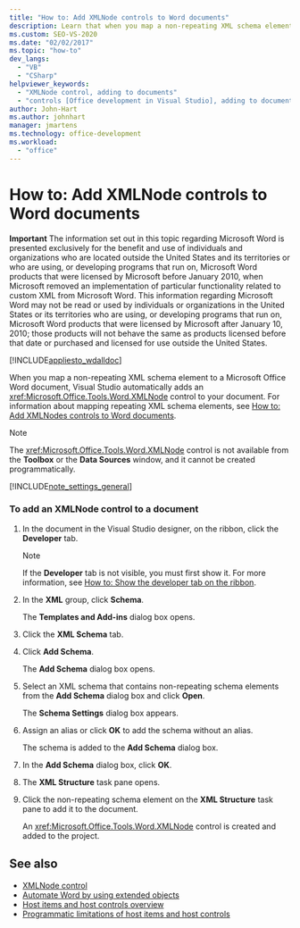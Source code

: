 ```yaml
---
title: "How to: Add XMLNode controls to Word documents"
description: Learn that when you map a non-repeating XML schema element to a Microsoft Office Word document, Visual Studio automatically adds an XMLNode control to your document.
ms.custom: SEO-VS-2020
ms.date: "02/02/2017"
ms.topic: "how-to"
dev_langs:
  - "VB"
  - "CSharp"
helpviewer_keywords:
  - "XMLNode control, adding to documents"
  - "controls [Office development in Visual Studio], adding to documents"
author: John-Hart
ms.author: johnhart
manager: jmartens
ms.technology: office-development
ms.workload:
  - "office"
---
```

# How to: Add XMLNode controls to Word documents
  **Important** The information set out in this topic regarding Microsoft Word is presented exclusively for the benefit and use of individuals and organizations who are located outside the United States and its territories or who are using, or developing programs that run on, Microsoft Word products that were licensed by Microsoft before January 2010, when Microsoft removed an implementation of particular functionality related to custom XML from Microsoft Word. This information regarding Microsoft Word may not be read or used by individuals or organizations in the United States or its territories who are using, or developing programs that run on, Microsoft Word products that were licensed by Microsoft after January 10, 2010; those products will not behave the same as products licensed before that date or purchased and licensed for use outside the United States.

 [!INCLUDE[appliesto_wdalldoc](../vsto/includes/appliesto-wdalldoc-md.md)]

 When you map a non-repeating XML schema element to a Microsoft Office Word document, Visual Studio automatically adds an <xref:Microsoft.Office.Tools.Word.XMLNode> control to your document. For information about mapping repeating XML schema elements, see [How to: Add XMLNodes controls to Word documents](../vsto/how-to-add-xmlnodes-controls-to-word-documents.md).

> [!NOTE]
> The <xref:Microsoft.Office.Tools.Word.XMLNode> control is not available from the **Toolbox** or the **Data Sources** window, and it cannot be created programmatically.

 [!INCLUDE[note_settings_general](../sharepoint/includes/note-settings-general-md.md)]

### To add an XMLNode control to a document

1. In the document in the Visual Studio designer, on the ribbon, click the **Developer** tab.

    > [!NOTE]
    > If the **Developer** tab is not visible, you must first show it. For more information, see [How to: Show the developer tab on the ribbon](../vsto/how-to-show-the-developer-tab-on-the-ribbon.md).

2. In the **XML** group, click **Schema**.

     The **Templates and Add-ins** dialog box opens.

3. Click the **XML Schema** tab.

4. Click **Add Schema**.

     The **Add Schema** dialog box opens.

5. Select an XML schema that contains non-repeating schema elements from the **Add Schema** dialog box and click **Open**.

     The **Schema Settings** dialog box appears.

6. Assign an alias or click **OK** to add the schema without an alias.

     The schema is added to the **Add Schema** dialog box.

7. In the **Add Schema** dialog box, click **OK**.

8. The **XML Structure** task pane opens.

9. Click the non-repeating schema element on the **XML Structure** task pane to add it to the document.

     An <xref:Microsoft.Office.Tools.Word.XMLNode> control is created and added to the project.

## See also
- [XMLNode control](../vsto/xmlnode-control.md)
- [Automate Word by using extended objects](../vsto/automating-word-by-using-extended-objects.md)
- [Host items and host controls overview](../vsto/host-items-and-host-controls-overview.md)
- [Programmatic limitations of host items and host controls](../vsto/programmatic-limitations-of-host-items-and-host-controls.md)
